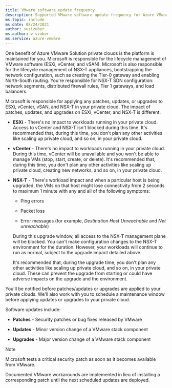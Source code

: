 ```yaml
---
title: VMware software update frequency
description: Supported VMware software update frequency for Azure VMware Solution.
ms.topic: include
ms.date: 08/24/2021
author: suzizuber
ms.author: v-szuber
ms.service: azure-vmware
---
```


<!-- Used in faq.md and concepts-private-clouds-clusters.md -->

One benefit of Azure VMware Solution private clouds is the platform is maintained for you.  Microsoft is responsible for the lifecycle management of VMware software (ESXi, vCenter, and vSAN). Microsoft is also responsible for the lifecycle management of NSX-T appliances, bootstrapping the network configuration, such as creating the Tier-0 gateway and enabling North-South routing. You're responsible for NSX-T SDN configuration: network segments, distributed firewall rules, Tier 1 gateways, and load balancers. 

Microsoft is responsible for applying any patches, updates, or upgrades to ESXi, vCenter, vSAN, and NSX-T in your private cloud. The impact of patches, updates, and upgrades on ESXi, vCenter, and NSX-T is different. 

- **ESXi** - There's no impact to workloads running in your private cloud. Access to vCenter and NSX-T isn't blocked during this time.  It's recommended that, during this time, you don't plan any other activities like scaling up private cloud, and so on, in your private cloud.

- **vCenter** - There's no impact to workloads running in your private cloud. During this time, vCenter will be unavailable and you won't be able to manage VMs (stop, start, create, or delete). It's recommended that, during this time, you don't plan any other activities like scaling up private cloud, creating new networks, and so on, in your private cloud.

- **NSX-T** - There's workload impact and when a particular host is being upgraded, the VMs on that host might lose connectivity from 2 seconds to maximum 1 minute with any and all of the following symptoms:

   - Ping errors

   - Packet loss

   - Error messages (for example, *Destination Host Unreachable* and *Net unreachable*)

   During this upgrade window, all access to the NSX-T management plane will be blocked. You can't make configuration changes to the NSX-T environment for the duration.  However, your workloads will continue to run as normal, subject to the upgrade impact detailed above.
 
   It's recommended that, during the upgrade time, you don't plan any other activities like scaling up private cloud, and so on, in your private cloud. These can prevent the upgrade from starting or could have adverse impacts on the upgrade and the environment.
 
You'll be notified before patches/updates or upgrades are applied to your private clouds. We'll also work with you to schedule a maintenance window before applying updates or upgrades to your private cloud.


Software updates include:

- **Patches** - Security patches or bug fixes released by VMware

- **Updates** - Minor version change of a VMware stack component

- **Upgrades** - Major version change of a VMware stack component

>[!NOTE]
>Microsoft tests a critical security patch as soon as it becomes available from VMware.

Documented VMware workarounds are implemented in lieu of installing a corresponding patch until the next scheduled updates are deployed.
